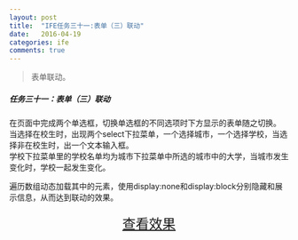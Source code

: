 ```yaml
---
layout: post
title:  "IFE任务三十一:表单（三）联动"
date:   2016-04-19
categories: ife
comments: true
---
```


>表单联动。

##### 任务三十一：表单（三）联动

在页面中完成两个单选框，切换单选框的不同选项时下方显示的表单随之切换。  
当选择在校生时，出现两个select下拉菜单，一个选择城市，一个选择学校，当选择非在校生时，出一个文本输入框。  
学校下拉菜单里的学校名单均为城市下拉菜单中所选的城市中的大学，当城市发生变化时，学校一起发生变化。

遍历数组动态加载其中的元素，使用display:none和display:block分别隐藏和展示信息，从而达到联动的效果。


<div>
<a href="https://irife.github.io/ife/tliyun/task31/task31.html" target="_blank"><div style="height:50px;line-height:50px;text-align:center;font-size:24px;">查看效果</div></a>
</div>

